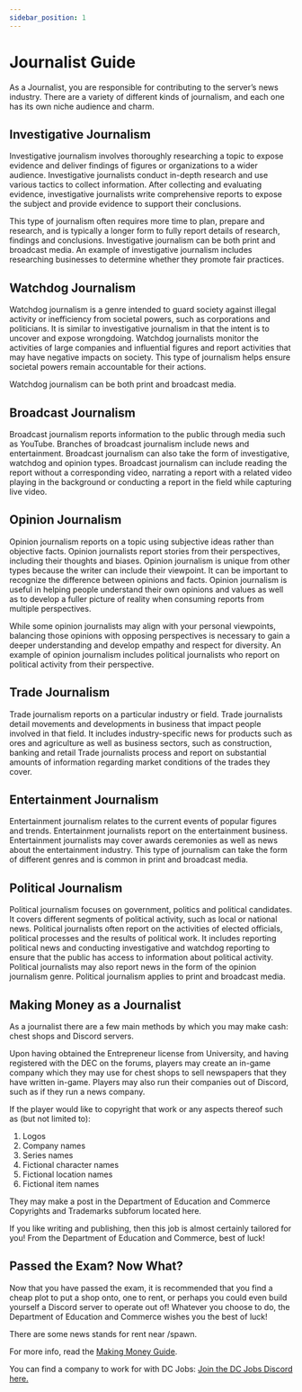 ```yaml
---
sidebar_position: 1
---
```


# Journalist Guide

As a Journalist, you are responsible for contributing to the server’s news industry. There are a variety of different kinds of journalism, and each one has its own niche audience and charm.


## Investigative Journalism

Investigative journalism involves thoroughly researching a topic to expose evidence and deliver findings of figures or organizations to a wider audience. Investigative journalists conduct in-depth research and use various tactics to collect information. After collecting and evaluating evidence, investigative journalists write comprehensive reports to expose the subject and provide evidence to support their conclusions.

This type of journalism often requires more time to plan, prepare and research, and is typically a longer form to fully report details of research, findings and conclusions. Investigative journalism can be both print and broadcast media. An example of investigative journalism includes researching businesses to determine whether they promote fair practices.

## Watchdog Journalism

Watchdog journalism is a genre intended to guard society against illegal activity or inefficiency from societal powers, such as corporations and politicians. It is similar to investigative journalism in that the intent is to uncover and expose wrongdoing. Watchdog journalists monitor the activities of large companies and influential figures and report activities that may have negative impacts on society. This type of journalism helps ensure societal powers remain accountable for their actions.

Watchdog journalism can be both print and broadcast media.

## Broadcast Journalism

Broadcast journalism reports information to the public through media such as YouTube. Branches of broadcast journalism include news and entertainment. Broadcast journalism can also take the form of investigative, watchdog and opinion types. Broadcast journalism can include reading the report without a corresponding video, narrating a report with a related video playing in the background or conducting a report in the field while capturing live video.

## Opinion Journalism

Opinion journalism reports on a topic using subjective ideas rather than objective facts. Opinion journalists report stories from their perspectives, including their thoughts and biases. Opinion journalism is unique from other types because the writer can include their viewpoint. It can be important to recognize the difference between opinions and facts. Opinion journalism is useful in helping people understand their own opinions and values as well as to develop a fuller picture of reality when consuming reports from multiple perspectives.

While some opinion journalists may align with your personal viewpoints, balancing those opinions with opposing perspectives is necessary to gain a deeper understanding and develop empathy and respect for diversity. An example of opinion journalism includes political journalists who report on political activity from their perspective.

## Trade Journalism

Trade journalism reports on a particular industry or field. Trade journalists detail movements and developments in business that impact people involved in that field. It includes industry-specific news for products such as ores and agriculture as well as business sectors, such as construction, banking and retail Trade journalists process and report on substantial amounts of information regarding market conditions of the trades they cover.

## Entertainment Journalism

Entertainment journalism relates to the current events of popular figures and trends. Entertainment journalists report on the entertainment business. Entertainment journalists may cover awards ceremonies as well as news about the entertainment industry. This type of journalism can take the form of different genres and is common in print and broadcast media.

## Political Journalism

Political journalism focuses on government, politics and political candidates. It covers different segments of political activity, such as local or national news. Political journalists often report on the activities of elected officials, political processes and the results of political work. It includes reporting political news and conducting investigative and watchdog reporting to ensure that the public has access to information about political activity. Political journalists may also report news in the form of the opinion journalism genre. Political journalism applies to print and broadcast media.

## Making Money as a Journalist

As a journalist there are a few main methods by which you may make cash: chest shops and Discord servers.

Upon having obtained the Entrepreneur license from University, and having registered with the DEC on the forums, players may create an in-game company which they may use for chest shops to sell newspapers that they have written in-game. Players may also run their companies out of Discord, such as if they run a news company.

If the player would like to copyright that work or any aspects thereof such as (but not limited to):

1. Logos
2. Company names
3. Series names
4. Fictional character names
5. Fictional location names
6. Fictional item names

They may make a post in the Department of Education and Commerce Copyrights and Trademarks subforum located here.

If you like writing and publishing, then this job is almost certainly tailored for you! From the Department of Education and Commerce, best of luck!

## Passed the Exam? Now What?
Now that you have passed the exam, it is recommended that you find a cheap plot to put a shop onto, one to rent, or perhaps you could even build yourself a Discord server to operate out of! Whatever you choose to do, the Department of Education and Commerce wishes you the best of luck!

There are some news stands for rent near /spawn.

For more info, read the [Making Money Guide](https://democracycraft.net/threads/making-money.1410/).

You can find a company to work for with DC Jobs: [Join the DC Jobs Discord here.](https://discord.gg/Q8rNjddjjh)
